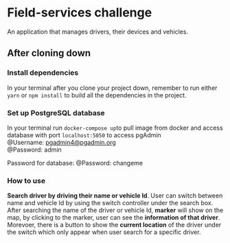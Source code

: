 # Field-services challenge 
 An application that manages drivers, their devices and vehicles.

 ## After cloning down 
 ### Install dependencies
 In your terminal after you clone your project down, remember to run either `yarn` or `npm install` to build all the dependencies in the project.
 ### Set up PostgreSQL database 
 In your terminal run `docker-compose up`to pull image from docker and access database with port `localhost:5050` to access pgAdmin <br>
 @Username: pgadmin4@pgadmin.org <br>
 @Password: admin <br>

 Password for database: @Password: changeme    
 ### How to use 
 **Search driver by driving their name or vehicle Id**. User can switch between name and vehicle Id by using the switch controller under the search box. After searching the name of the driver or vehicle Id, **marker** will show on the map, by clicking to the marker, user can see the **information of that driver**. Morevoer, there is a button to show the **current location** of the driver under the switch which only appear when user search for a specific driver.   

